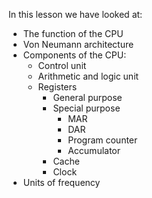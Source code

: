 In this lesson we have looked at:

- The function of the CPU
- Von Neumann architecture
- Components of the CPU:
	- Control unit
	- Arithmetic and logic unit
	- Registers 
		- General purpose
		- Special purpose
			- MAR
			- DAR
			- Program counter
			- Accumulator
		- Cache
		- Clock
- Units of frequency
